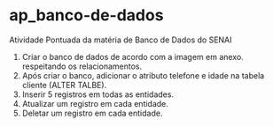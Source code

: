 # ap_banco-de-dados
Atividade Pontuada da matéria de Banco de Dados do SENAI

1. Criar o banco de dados de acordo com a imagem em anexo. respeitando os relacionamentos.
2. Após criar o banco, adicionar o atributo telefone e idade na tabela cliente (ALTER TALBE).
3. Inserir 5 registros em todas as entidades.
4. Atualizar um registro em cada entidade.
5. Deletar um registro em cada entidade.
